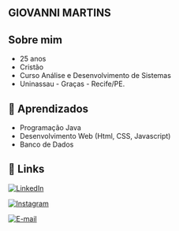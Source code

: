 ## GIOVANNI MARTINS
## Sobre mim
- 25 anos
- Cristão
- Curso Análise e Desenvolvimento de Sistemas
- Uninassau - Graças - Recife/PE.


## 🚀 Aprendizados

-  Programação Java
- Desenvolvimento Web (Html, CSS, Javascript)
- Banco de Dados

## 🔗 Links

[![LinkedIn](https://img.shields.io/badge/LinkedIn-000?style=for-the-badge&logo=linkedin&logoColor=0E76A8)](https://www.linkedin.com/in/SEUUSERNAME/)

[![Instagram](https://img.shields.io/badge/Instagram-000?style=for-the-badge&logo=instagram)](https://www.instagram.com/giovannirmartins/)

[![E-mail](https://img.shields.io/badge/-Email-000?style=for-the-badge&logo=microsoft-outlook&logoColor=007BFF)](mailto:giovannirodrigues1998@gmail.com)


